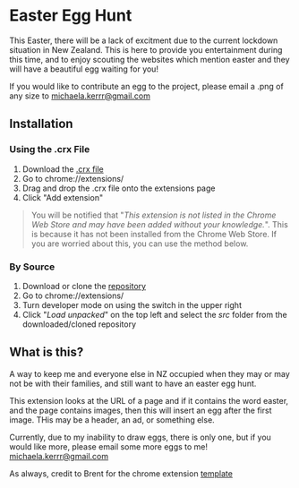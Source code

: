 # Easter Egg Hunt
This Easter, there will be a lack of excitment due to the current lockdown situation in New Zealand.  This is here to provide you entertainment during this time, and to enjoy scouting the websites which mention easter and they will have a beautiful egg waiting for you!

If you would like to contribute an egg to the project, please email a .png of any size to michaela.kerrr@gmail.com



## Installation
### Using the .crx File
1. Download the [.crx file](https://github.com/michaelakerr/easter-egg-hunt/blob/master/easter-egg-hunt.crx)
2. Go to chrome://extensions/
3. Drag and drop the .crx file onto the extensions page
4. Click "Add extension"

> You will be notified that "*This extension is not listed in the Chrome Web Store and may have been added without your knowledge.*". This is because it has not been installed from the Chrome Web Store. If you are worried about this, you can use the method below.

### By Source
1. Download or clone the [repository](https://github.com/michaelakerr/easter-egg-hunt)
2. Go to chrome://extensions/
3. Turn developer mode on using the switch in the upper right
4. Click "*Load unpacked*" on the top left and select the *src* folder from the downloaded/cloned repository

## What is this?
A way to keep me and everyone else in NZ occupied when they may or may not be with their families, and still want to have an easter egg hunt.

This extension looks at the URL of a page and if it contains the word easter, and the page contains images, then this will insert an egg after the first image.  THis may be a header, an ad, or something else. 

Currently, due to my inability to draw eggs, there is only one, but if you would like more, please email some more eggs to me!
michaela.kerrr@gmail.com

As always, credit to Brent for the chrome extension [template](https://github.com/brentvollebregt/uow-moodle-rwa-ignorer)
